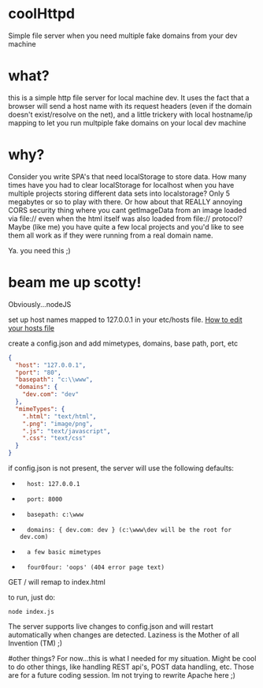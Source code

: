# coolHttpd
Simple file server when you need multiple fake domains from your dev machine

# what?
this is a simple http file server for local machine dev. It uses the fact that a
browser	will send a host name with its request headers (even if the domain doesn't
exist/resolve on the net), and a little trickery with local hostname/ip mapping
to let you run multpiple fake domains on your local dev machine

# why?
Consider you write SPA's that need localStorage to store data. How many times have 
you had to clear localStorage for localhost when you have	multiple projects storing
different data sets into localstorage? Only 5	megabytes or so to play with there. 
Or how about that REALLY annoying CORS security thing where you cant getImageData
from an image loaded via file:// even when the html itself was also loaded from file://
protocol? Maybe (like me) you have quite a few local projects and you'd like to 
see them all work as if they were running from a real domain name.

Ya. you need this ;)

# beam me up scotty!
Obviously...nodeJS

set up host names mapped to 127.0.0.1 in your etc/hosts file. [How to edit your hosts file](https://www.howtogeek.com/howto/27350/beginner-geek-how-to-edit-your-hosts-file/)

create a config.json and add mimetypes, domains, base path, port, etc
```json
{
  "host": "127.0.0.1",
  "port": "80",
  "basepath": "c:\\www",
  "domains": {
    "dev.com": "dev"
  },
  "mimeTypes": {
    ".html": "text/html",
    ".png": "image/png",
    ".js": "text/javascript",
    ".css": "text/css"
  }
}
```

if config.json is not present, the server will use the following defaults:
*		host: 127.0.0.1
*		port: 8000
*		basepath: c:\www
*		domains: { dev.com: dev } (c:\www\dev will be the root for dev.com)
*		a few basic mimetypes
*		four0four: 'oops' (404 error page text)

GET / will remap to index.html

to run, just do:
```
node index.js
```

The server supports live changes to config.json and will restart automatically when changes are detected.
Laziness is the Mother of all Invention (TM) ;)

#other things?
For now...this is what I needed for my situation. 
Might be cool to do other things, like handling REST api's, POST data handling, etc. Those are for a future coding session. Im not trying to rewrite Apache here ;)

